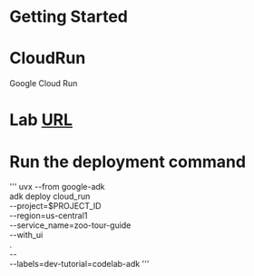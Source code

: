# Getting Started

# CloudRun
Google Cloud Run

# Lab [URL](https://goo.gle/aaiwcr-2)

# Run the deployment command
'''
uvx --from google-adk \
adk deploy cloud_run \
  --project=$PROJECT_ID \
  --region=us-central1 \
  --service_name=zoo-tour-guide \
  --with_ui \
  . \
  -- \
  --labels=dev-tutorial=codelab-adk
'''
